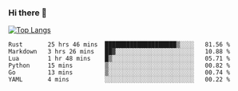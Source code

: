 ### Hi there 👋

<!--
**3Xpl0it3r/3Xpl0it3r** is a ✨ _special_ ✨ repository because its `README.md` (this file) appears on your GitHub profile.

Here are some ideas to get you started:

- 🔭 I’m currently working on ...
- 🌱 I’m currently learning ...
- 👯 I’m looking to collaborate on ...
- 🤔 I’m looking for help with ...
- 💬 Ask me about ...
- 📫 How to reach me: ...
- 😄 Pronouns: ...
- ⚡ Fun fact: ...
-->


[![Top Langs](https://github-readme-stats.vercel.app/api/top-langs/?username=3Xpl0it3r&layout=compact)](https://github.com/3Xpl0it3r/3Xpl0it3r)

<!--START_SECTION:waka-->

```text
Rust       25 hrs 46 mins  ████████████████████▒░░░░   81.56 %
Markdown   3 hrs 26 mins   ██▓░░░░░░░░░░░░░░░░░░░░░░   10.88 %
Lua        1 hr 48 mins    █▒░░░░░░░░░░░░░░░░░░░░░░░   05.71 %
Python     15 mins         ▒░░░░░░░░░░░░░░░░░░░░░░░░   00.82 %
Go         13 mins         ▒░░░░░░░░░░░░░░░░░░░░░░░░   00.74 %
YAML       4 mins          ░░░░░░░░░░░░░░░░░░░░░░░░░   00.22 %
```

<!--END_SECTION:waka-->
